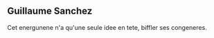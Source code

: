 Guillaume Sanchez
-----------------

Cet energunene n'a qu'une seule idee en tete, biffler ses congeneres.
